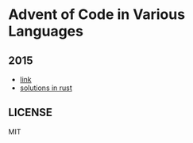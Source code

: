 # Advent of Code in Various Languages

## 2015

- [link](https://adventofcode.com/2015)
- [solutions in rust](./2015/rust)

## LICENSE

MIT
